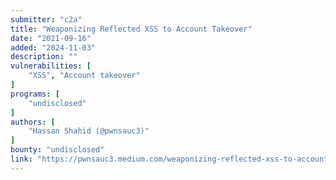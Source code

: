 ```yaml
---
submitter: "c2a"
title: "Weaponizing Reflected XSS to Account Takeover"
date: "2021-09-16"
added: "2024-11-03"
description: ""
vulnerabilities: [
    "XSS", "Account takeover"
]
programs: [
    "undisclosed"
]
authors: [
    "Hassan Shahid (@pwnsauc3)"
]
bounty: "undisclosed"
link: "https://pwnsauc3.medium.com/weaponizing-reflected-xss-to-account-takeover-ae8aeea7aca3"
---
```




